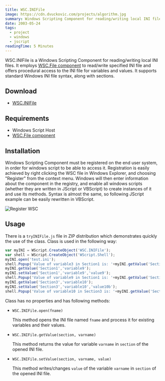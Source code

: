 ```yaml
---
title: WSC.INIFile
image: https://cdn.dvuckovic.com/projects/algorithm.jpg
summary: Windows Scripting Component for reading/writing local INI files
date: 2003-05-24
tags:
  - project
  - windows
  - jscript
readingTime: 5 Minutes
---
```


WSC.INIFile is a Windows Scripting Component for reading/writing local INI files. It employs [WSC.File component](/2003/11/22/wsc-file/) to read/write specified INI file and offers procedural access to the INI file for variables and values. It supports standard Windows INI file syntax, along with sections.

## Download

* [WSC.INIFile](https://cdn.dvuckovic.com/downloads/wsc-inifile.zip)

## Requirements

* Windows Script Host
* [WSC.File component](/2003/11/22/wsc-file/)

## Installation

Windows Scripting Component must be registered on the end user system, in order for windows script to be able to access it. Registration is easily achieved by right clicking the WSC file in Windows Explorer, and choosing "Register" from the context menu. Windows will then enter information about the component in the registry, and enable all windows scripts (whether they are written in JScript or VBScript) to create instances of it and use its methods. Syntax is almost the same, so following JScript example can be easily rewritten in VBScript.

![Register WSC](https://cdn.dvuckovic.com/projects/wsc-register.jpg)

## Usage

There is a `tryINIFile.js` file in ZIP distribution which demonstrates quickly the use of the class. Class is used in the following way:

```js
var myINI = WScript.CreateObject('WSC.INIFile');
var shell = WScript.CreateObject('WScript.Shell');
myINI.open('test.ini');
shell.Popup('Value of variable3 in Section1 is: '+myINI.getValue('Section1','variable3'),0,'tryINIFile');
myINI.getValue('Section1','variable9');
myINI.setValue('Section1','variable9','value9');
shell.Popup('Value of variable9 in Section1 is: '+myINI.getValue('Section1','variable9'),0,'tryINIFile');
myINI.getValue('Section3','variable10');
myINI.setValue('Section3','variable10','value10b');
shell.Popup('Value of variable10 in Section3 is: '+myINI.getValue('Section3','variable10'),0,'tryINIFile');
```

Class has no properties and has following methods:

* `WSC.INIFile.open(fname)`

  This method opens the INI file named `fname` and process it for existing variables and their values.

* `WSC.INIFile.getValue(section, varname)`

  This method returns the value for variable `varname` in `section` of the opened INI file.

* `WSC.INIFile.setValue(section, varname, value)`

  This method writes/changes `value` of the variable `varname` in `section` of the opened INI file.
